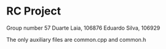 # RC Project
Group number 57
Duarte Laia, 106876
Eduardo Silva, 106929

The only auxiliary files are common.cpp and common.h